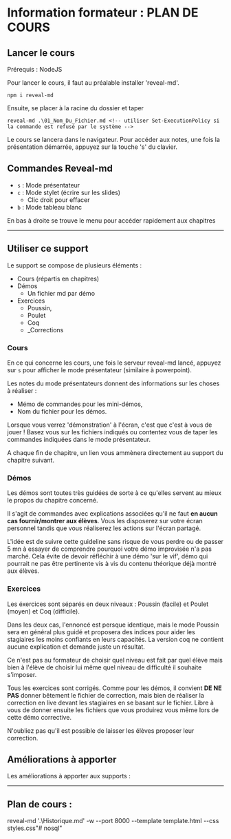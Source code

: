 # Information formateur : PLAN DE COURS

## Lancer le cours

Prérequis : NodeJS

Pour lancer le cours, il faut au préalable installer 'reveal-md'.

```shell
npm i reveal-md

```

Ensuite, se placer à la racine du dossier et taper

```shell
reveal-md .\01_Nom_Du_Fichier.md <!-- utiliser Set-ExecutionPolicy si la commande est refusé par le système --> 
```

Le cours se lancera dans le navigateur.
Pour accéder aux notes, une fois la présentation démarrée, appuyez sur la touche 's' du clavier.

## Commandes Reveal-md

- `s` : Mode présentateur
- `c` : Mode stylet (écrire sur les slides)
  - Clic droit pour effacer
- `b` : Mode tableau blanc

En bas à droite se trouve le menu pour accéder rapidement aux chapitres

---

## Utiliser ce support

Le support se compose de plusieurs éléments :

- Cours (répartis en chapitres)
- Démos
  - Un fichier md par démo
- Exercices
  - Poussin,
  - Poulet
  - Coq
  - _Corrections

### Cours

En ce qui concerne les cours, une fois le serveur reveal-md lancé, appuyez sur `s` pour afficher le mode présentateur (similaire à powerpoint).

Les notes du mode présentateurs donnent des informations sur les choses à réaliser :

- Mémo de commandes pour les mini-démos,
- Nom du fichier pour les démos.

Lorsque vous verrez 'démonstration' à l'écran, c'est que c'est à vous de jouer ! Basez vous sur les fichiers indiqués ou contentez vous de taper les commandes indiquées dans le mode présentateur.

A chaque fin de chapitre, un lien vous ammènera directement au support du chapitre suivant.

### Démos

Les démos sont toutes très guidées de sorte à ce qu'elles servent au mieux le propos du chapitre concerné.

Il s'agit de commandes avec explications associées qu'il ne faut **en aucun cas fournir/montrer aux élèves**. Vous les disposerez sur votre écran personnel tandis que vous réaliserez les actions sur l'écran partagé.

L'idée est de suivre cette guideline sans risque de vous perdre ou de passer 5 mn à essayer de comprendre pourquoi votre démo improvisée n'a pas marché.
Cela évite de devoir réfléchir à une démo 'sur le vif', démo qui pourrait ne pas être pertinente vis à vis du contenu théorique déjà montré aux élèves.

### Exercices

Les éxercices sont séparés en deux niveaux : Poussin (facile) et Poulet (moyen) et Coq (difficile).

Dans les deux cas, l'ennoncé est persque identique, mais le mode Poussin sera en général plus guidé et proposera des indices pour aider les stagiaires les moins confiants en leurs capacités.
La version coq ne contient aucune explication et demande juste un résultat. 

Ce n'est pas au formateur de choisir quel niveau est fait par quel élève mais bien à l'élève de choisir lui même quel niveau de difficulté il souhaite s'imposer.

Tous les exercices sont corrigés. Comme pour les démos, il convient **DE NE PAS** donner bêtement le fichier de correction, mais bien de réaliser la correction en live devant les stagiaires en se basant sur le fichier.
Libre à vous de donner ensuite les fichiers que vous produirez vous même lors de cette démo corrective.

N'oubliez pas qu'il est possible de laisser les élèves proposer leur correction.

## Améliorations à apporter

Les améliorations à apporter aux supports : 



---

## Plan de cours : 

reveal-md '.\Historique.md' -w --port 8000 --template template.html --css styles.css"# nosql" 
